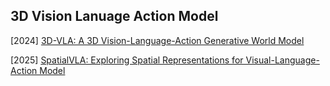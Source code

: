 ## 3D Vision Lanuage Action Model

[2024] [3D-VLA: A 3D Vision-Language-Action Generative World Model](https://arxiv.org/abs/2403.09631)

[2025] [SpatialVLA: Exploring Spatial Representations for Visual-Language-Action Model](https://arxiv.org/abs/2501.15830)
